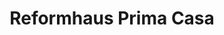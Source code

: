 ---
title: "Reformhaus Prima Casa"
url: /rheinfelden-baden/reformhaus-prima-casa/
shop: Bioladen
---
